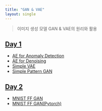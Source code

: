 ```yaml
---
title: "GAN & VAE"
layout: single
---
```


> 이미지 생성 모델 GAN & VAE의 원리와 활용

## [Day 1][1]
* [AE for Anomaly Detection][1-1]
* [AE for Denoising][1-2]
* [Simple VAE][1-3]
* [Simple Pattern GAN][1-4]

## [Day 2][2]
* [MNIST FF GAN][2-1]
* [MNIST FF GAN(Pytorch)][2-1]

[1]: https://drive.google.com/file/d/1WC47CnqP8UPfHVOGLv08jl7O5NaqkyVA/view
[1-1]: https://colab.research.google.com/drive/1kUbJrNBmVY_rwSV78DNapu6XMaq3zBRH
[1-2]: https://colab.research.google.com/drive/1MF5SzZsG313oUd14CWIjYJbTy-0_ddih
[1-3]: https://colab.research.google.com/drive/1YETknhagdWwcCWU9JZsD6luNoENwkziQ
[1-4]: https://colab.research.google.com/drive/1EuTuzNhPUPiXmjUqKgyR_9g_z-jle2ZR
[2]: https://drive.google.com/file/d/1WJCQIOMrWsqERzKYilACVOpdvL0VaUGV/view
[2-1]: https://colab.research.google.com/drive/1qlnWEzJ6EFMlMqNe_X5HGTGSvA7q2ocl
[2-2]: https://colab.research.google.com/drive/1-I8uVsWVZ0JxKNkPKfRSVnWRTylEklgo
